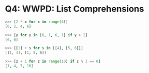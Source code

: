 # Q4: WWPD: List Comprehensions

```Python
>>> [2 * x for x in range(4)]
[0, 2, 4, 6]

>>> [y for y in [6, 1, 6, 1] if y > 2]
[6, 6]

>>> [[1] + s for s in [[4], [5, 6]]]
[[1, 4], [1, 5, 6]]

>>> [z + 1 for z in range(10) if z % 3 == 0]
[1, 4, 7, 10]
```